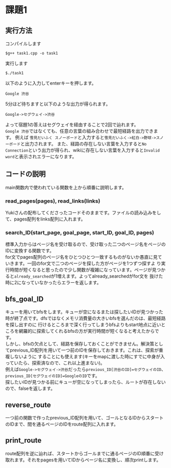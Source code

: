 # 課題1  
## 実行方法  
コンパイルします  
```
$g++ task1.cpp -o task1
```
実行します  
```
$./task1
```
以下のように入力してenterキーを押します。  
```
Google 渋谷
```
5分ほど待ちますと以下のような出力が得られます。  
```
Google->セグウェイ->渋谷
```
よって宿題1の答えはセグウェイを経由することで2回で辿れます。  
`Google 渋谷`ではなくても、任意の言葉の組み合わせで最短経路を出力できます。
例えば `雪見だいふく スノーボード`と入力すると`雪見だいふく->紅白->野球->スノーボード`と出力されます。
また、経路の存在しない言葉を入力すると`No Connection`という出力が得られ、wikiに存在しない言葉を入力すると`Invalid word`と表示されエラーになります。
## コードの説明  
main関数内で使われている関数を上から順番に説明します。  
### read_pages(pages), read_links(links)
Yukiさんの配布してくださったコードそのままです。ファイルの読み込みをして、pages配列をlinks配列に入れます。  
### search_ID(start_page, goal_page, start_ID, goal_ID, pages)  
標準入力からはページ名を受け取るので、受け取った二つのページ名をページのIDに変換する関数です。  
for文でpages配列のページ名をひとつひとつ一致するものがないか愚直に見ていきます。一回のfor文で二つのページを探した方がページを1つずつ探すよ
り実行時間が短くなると思ったので少し関数が複雑になっています。ページが見つかると`already_searched`が1増えます。よってalready_searchedがfor文を
抜けた時に2になっていなかったらエラーを返します。  
## bfs_goal_ID
キューを用いてbfsをします。キューが空になるまたは探したいIDが見つかった時が終了点です。dfsではなくメモリ消費量の大きいbfsを選んだのは、最短経路を探し出すのに
行けるところまで深く行ってしまうbfsよりもstart地点に近いところを網羅的に探索してくれるbfsの方が実行時間が短くなると考えたからです。  
しかし、bfsの欠点として、経路を保存しておくことができません。解決策としてprevious_ID配列を用いて一つ前のIDを保存しておきます。これは、探索が重複しないように
することにも使えます(キーをmapに渡した時にすでに中身が入っていたら、探索済なので、これ以上進まない)。  
例えば```Google->セグウェイ->渋谷```だったら`previous_ID[渋谷のID]=セグウェイのID`、`previous_ID[セグウェイのID]=GoogleのID`です。  
探したいIDが見つかる前にキューが空になってしまったら、ルートが存在しないので、falseを返します。
## reverse_route 
一つ前の関数で作ったprevious_ID配列を用いて、ゴールとなるIDからスタートのIDまで、間を通るページのIDをroute配列に入れます。
## print_route
route配列を逆に辿れば、スタートからゴールまでに通るページのID順番に受け取れます。それをpagesを用いてIDからページ名に変換し、順次printします。

